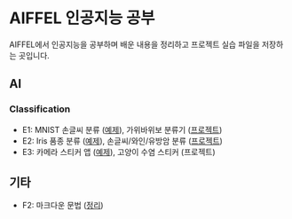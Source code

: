 # AIFFEL 인공지능 공부
AIFFEL에서 인공지능을 공부하며 배운 내용을 정리하고 프로젝트 실습 파일을 저장하는 곳입니다.

## AI
### Classification
- E1: MNIST 손글씨 분류 ([예제](https://github.com/kec0130/AIFFEL-project/blob/master/E1_classification_mnist.ipynb)), 가위바위보 분류기 ([프로젝트](https://github.com/kec0130/AIFFEL-project/blob/master/E1_rock_scissor_paper.ipynb))
- E2: Iris 품종 분류 ([예제](https://github.com/kec0130/AIFFEL-project/blob/master/E2_classification_iris.ipynb)), 손글씨/와인/유방암 분류 ([프로젝트](https://github.com/kec0130/AIFFEL-project/blob/master/E2_classification.ipynb))
- E3: 카메라 스티커 앱 ([예제](https://github.com/kec0130/AIFFEL-project/blob/master/E3_camera_sticker_app.ipynb)), 고양이 수염 스티커 (프로젝트)

## 기타
- F2: 마크다운 문법 ([정리](https://github.com/kec0130/AIFFEL-project/blob/master/F2_markdown.ipynb))